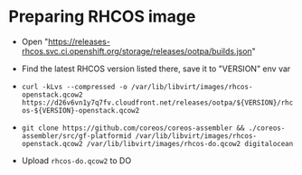 Preparing RHCOS image
====
* Open "https://releases-rhcos.svc.ci.openshift.org/storage/releases/ootpa/builds.json"
* Find the latest RHCOS version listed there, save it to "VERSION" env var

* `curl -kLvs --compressed -o /var/lib/libvirt/images/rhcos-openstack.qcow2 https://d26v6vn1y7q7fv.cloudfront.net/releases/ootpa/${VERSION}/rhcos-${VERSION}-openstack.qcow2`

* `git clone https://github.com/coreos/coreos-assembler && ./coreos-assembler/src/gf-platformid /var/lib/libvirt/images/rhcos-openstack.qcow2 /var/lib/libvirt/images/rhcos-do.qcow2 digitalocean`

* Upload `rhcos-do.qcow2` to DO
